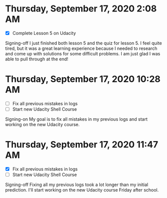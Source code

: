 # Thursday, September 17, 2020 2:08 AM
- [X] Complete Lesson 5 on Udacity

Signing-off I just finished both lesson 5 and the quiz for lesson 5. I feel quite tired, but it was a great learning experience because I needed to research and come up with solutions for some difficult problems. I am just glad I was able to pull through at the end!

# Thursday, September 17, 2020 10:28 AM
- [ ] Fix all previous mistakes in logs
- [ ] Start new Udacity Shell Course

Signing-on My goal is to fix all mistakes in my previous logs and start working on the new Udacity course.

# Thursday, September 17, 2020 11:47 AM
- [X] Fix all previous mistakes in logs
- [ ] Start new Udacity Shell Course

Signing-off Fixing all my previous logs took a lot longer than my initial prediction. I'll start working on the new Udacity course Friday after school. 